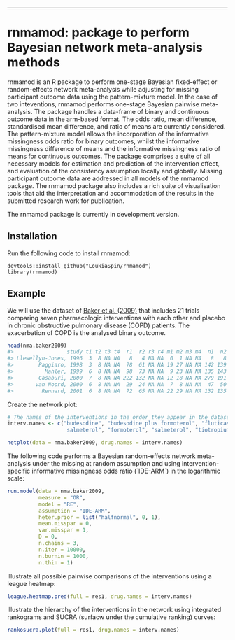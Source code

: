 *** 

# rnmamod: package to perform Bayesian network meta-analysis methods

rnmamod is an R package to perform one-stage Bayesian fixed-effect or random-effects network meta-analysis while adjusting for missing participant outcome data using the pattern-mixture model. In the case of two inteventions, rnmamod performs one-stage Bayesian pairwise meta-analysis. The package handles a data-frame of binary and continuous outcome data in the arm-based format. The odds ratio, mean difference, standardised mean difference, and ratio of means are currently considered. The pattern-mixture model allows the incorporation of the informative missingness odds ratio for binary outcomes, whilst the informative missingness difference of means and the informative missingness ratio of means for continuous outcomes. The package comprises a suite of all necessary models for estimation and prediction of the intervention effect, and evaluation of the consistency assumption locally and globally. Missing participant outcome data are addressed in all models of the rnmamod package. The rnmamod package also includes a rich suite of visualisation tools that aid the interpretation and accommodation of the results in the submitted research work for publication. 

The rnmamod package is currently in development version.

## Installation

Run the following code to install rnmamod:

    devtools::install_github("LoukiaSpin/rnmamod")
    library(rnmamod)

## Example

We will use the dataset of [Baker et al. (2009)](https://pubmed.ncbi.nlm.nih.gov/19637942/) that includes 21 trials comparing seven pharmacologic interventions with each other and placebo in chronic obstructive pulmonary disease (COPD) patients. The exacerbation of COPD is the analysed binary outcome.

``` r
head(nma.baker2009)
#>                 study t1 t2 t3 t4  r1  r2 r3 r4 m1 m2 m3 m4  n1  n2 n3 n4
#> Llewellyn-Jones, 1996  3  8 NA NA   8   4 NA NA  0  1 NA NA   8   8 NA NA
#>        Paggiaro, 1998  3  8 NA NA  78  61 NA NA 19 27 NA NA 142 139 NA NA
#>          Mahler, 1999  6  8 NA NA  98  73 NA NA  9 23 NA NA 135 143 NA NA
#>        Casaburi, 2000  7  8 NA NA 222 132 NA NA 12 18 NA NA 279 191 NA NA
#>       van Noord, 2000  6  8 NA NA  29  24 NA NA  7  8 NA NA  47  50 NA NA
#>         Rennard, 2001  6  8 NA NA  72  65 NA NA 22 29 NA NA 132 135 NA NA
```

Create the network plot:

``` r
# The names of the interventions in the order they appear in the dataset
interv.names <- c("budesodine", "budesodine plus formoterol", "fluticasone", "fluticasone plus
                   salmeterol", "formoterol", "salmeterol", "tiotropium", "placebo")

netplot(data = nma.baker2009, drug.names = interv.names)
```

The following code performs a Bayesian random-effects network meta-analysis under the missing at random assumption and using intervention-specific informative missingness odds ratio (`IDE-ARM´) in the logarithmic scale:

``` r
run.model(data = nma.baker2009,
          measure = "OR",
          model = "RE",
          assumption = "IDE-ARM",
          heter.prior = list("halfnormal", 0, 1),
          mean.misspar = 0,
          var.misspar = 1,
          D = 0,
          n.chains = 3,
          n.iter = 10000,
          n.burnin = 1000,
          n.thin = 1)
```

Illustrate all possible pairwise comparisons of the interventions using a league heatmap:

``` r
league.heatmap.pred(full = res1, drug.names = interv.names)
```

Illustrate the hierarchy of the interventions in the network using integrated rankograms and SUCRA (surfacw under the cumulative ranking) curves:

``` r
rankosucra.plot(full = res1, drug.names = interv.names)
```
